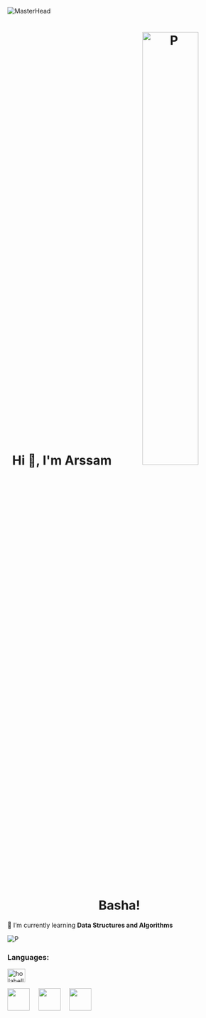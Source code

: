 ![MasterHead]([https://images.pexels.com/photos/842711/pexels-photo-842711.jpeg?cs=srgb&dl=pexels-christian-heitz-842711.jpg&fm=jpg])

<h1 align="center">Hi 👋, I'm Arssam <img src="https://images.unsplash.com/photo-1464822759023-fed622ff2c3b?ixlib=rb-4.0.3&ixid=MnwxMjA3fDB8MHxwaG90by1wYWdlfHx8fGVufDB8fHx8&auto=format&fit=crop&w=1170&q=80" alt="P" width=50%> Basha!</h1>

🌱 I’m currently learning **Data Structures and Algorithms**

<img src="https://images.unsplash.com/photo-1464822759023-fed622ff2c3b?ixlib=rb-4.0.3&ixid=MnwxMjA3fDB8MHxwaG90by1wYWdlfHx8fGVufDB8fHx8&auto=format&fit=crop&w=1170&q=80" alt="P">

<h3 align="left">Languages:</h3>

<a href="https://linkedin.com/in/holahello" target="blank"><img align="center" src="https://raw.githubusercontent.com/rahuldkjain/github-profile-readme-generator/master/src/images/icons/Social/linked-in-alt.svg" alt="holahello" height="30" width="40" /></a>

<p align="left">
 <img src="https://upload.wikimedia.org/wikipedia/commons/thumb/1/18/C_Programming_Language.svg/570px-C_Programming_Language.svg.png?20201031132917"  width="50"> &nbsp &nbsp        
 <img src="https://cdn-icons-png.flaticon.com/512/5968/5968350.png"  width="50" > &nbsp &nbsp
 <img src="https://cdn-icons-png.flaticon.com/512/226/226777.png"  width="50"> &nbsp &nbsp
 </p>
